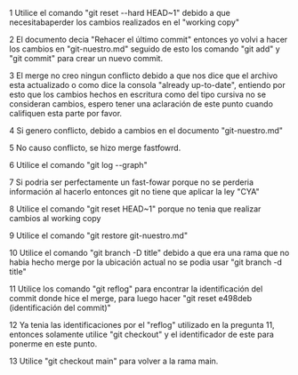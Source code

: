 1 Utilice el comando "git reset --hard HEAD~1" debido a que necesitabaperder los cambios realizados en el "working copy"

2 El documento decia "Rehacer el último commit" entonces yo volvi a hacer los cambios en "git-nuestro.md" seguido de esto los comando "git add" y "git commit" para crear un nuevo commit.

3 El merge no creo ningun conflicto debido a que nos dice que el archivo esta actualizado o como dice la consola "already up-to-date", entiendo por esto que los cambios hechos en escritura como del tipo cursiva no se consideran cambios, espero tener
una aclaración de este punto cuando califiquen esta parte por favor.

4 Si genero conflicto, debido a cambios en el documento "git-nuestro.md"

5 No causo conflicto, se hizo merge fastfowrd.

6 Utilice el comando "git log --graph"

7 Si podria ser perfectamente un fast-fowar porque no se perderia información al hacerlo entonces git no tiene que aplicar la ley "CYA"

8 Utilice el comando "git reset HEAD~1" porque no tenia que realizar cambios al working copy

9 Utilice el comando "git restore git-nuestro.md"

10 Utilice el comando "git branch -D title" debido a que era una rama que no habia hecho merge por la ubicación actual no se podia usar "git branch -d title"

11 Utilice los comando "git reflog" para encontrar la identificación del commit donde hice el merge, para luego hacer "git reset e498deb (identificación del commit)"

12 Ya tenia las identificaciones por el "reflog" utilizado en la pregunta 11, entonces solamente utilice "git checkout" y el identificador de este para ponerme en este punto.

13 Utilice "git checkout main" para volver a la rama main.
